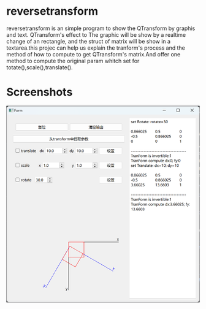 # reversetransform
reversetransform is an simple program to show the QTransform by graphis and text. QTransform's effect to The graphic will be show by a realtime change of an rectangle, and the struct of matrix will be show in a textarea.this projec can help us explain the tranform's process and the method of how to compute to get QTransform's matrix.And offer one method to compute the original param whitch set for totate(),scale(),translate().
# Screenshots
![示例](demo.png)